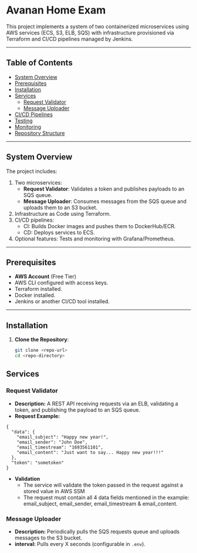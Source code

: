 # Avanan Home Exam

This project implements a system of two containerized microservices using AWS services (ECS, S3, ELB, SQS) with infrastructure provisioned via Terraform and CI/CD pipelines managed by Jenkins.

---

## Table of Contents

- [System Overview](#system-overview)
- [Prerequisites](#prerequisites)
- [Installation](#installation)
- [Services](#services)
  - [Request Validator](#request-validator)
  - [Message Uploader](#message-uploader)
- [CI/CD Pipelines](#cicd-pipelines)
- [Testing](#testing)
- [Monitoring](#monitoring)
- [Repository Structure](#repository-structure)

---

## System Overview

The project includes:
1. Two microservices:
   - **Request Validator**: Validates a token and publishes payloads to an SQS queue.
   - **Message Uploader**: Consumes messages from the SQS queue and uploads them to an S3 bucket.
2. Infrastructure as Code using Terraform.
3. CI/CD pipelines:
   - CI: Builds Docker images and pushes them to DockerHub/ECR.
   - CD: Deploys services to ECS.
4. Optional features: Tests and monitoring with Grafana/Prometheus.

---

## Prerequisites

- **AWS Account** (Free Tier)
- AWS CLI configured with access keys.
- Terraform installed.
- Docker installed.
- Jenkins or another CI/CD tool installed.

---

## Installation

1. **Clone the Repository**:
   ```bash
   git clone <repo-url>
   cd <repo-directory>

## Services

### Request Validator
- **Description:** A REST API receiving requests via an ELB, validating a token, and publishing the payload to an SQS queue.
- **Request Example:**
```
{
  "data": {
    "email_subject": "Happy new year!",
    "email_sender": "John Doe",
    "email_timestream": "1693561101",
    "email_content": "Just want to say... Happy new year!!!"
  },
  "token": "sometoken"
}
```
- **Validation**
    - The service will validate the token passed in the request against a stored value in AWS SSM
    - The request must contain all 4 data fields mentioned in the example: email_subject, email_sender, email_timestream & email_content. 

### Message Uploader
- **Description:** Periodically pulls the SQS requests queue and uploads messages to the S3 bucket. 
- **interval:** Pulls every X seconds (configurable in `.env`).
